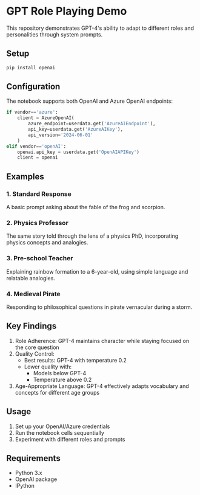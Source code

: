 # GPT Role Playing Demo

This repository demonstrates GPT-4's ability to adapt to different roles and personalities through system prompts.

## Setup
```python
pip install openai
```

## Configuration
The notebook supports both OpenAI and Azure OpenAI endpoints:

```python
if vendor=='azure':
    client = AzureOpenAI(
        azure_endpoint=userdata.get('AzureAIEndpoint'),
        api_key=userdata.get('AzureAIKey'),
        api_version='2024-06-01'
    )
elif vendor=='openAI':
    openai.api_key = userdata.get('OpenAIAPIKey')
    client = openai
```

## Examples

### 1. Standard Response
A basic prompt asking about the fable of the frog and scorpion.

### 2. Physics Professor
The same story told through the lens of a physics PhD, incorporating physics concepts and analogies.

### 3. Pre-school Teacher
Explaining rainbow formation to a 6-year-old, using simple language and relatable analogies.

### 4. Medieval Pirate
Responding to philosophical questions in pirate vernacular during a storm.

## Key Findings

1. Role Adherence: GPT-4 maintains character while staying focused on the core question
2. Quality Control:
   - Best results: GPT-4 with temperature 0.2
   - Lower quality with:
     - Models below GPT-4
     - Temperature above 0.2 
3. Age-Appropriate Language: GPT-4 effectively adapts vocabulary and concepts for different age groups

## Usage

1. Set up your OpenAI/Azure credentials
2. Run the notebook cells sequentially
3. Experiment with different roles and prompts

## Requirements
- Python 3.x
- OpenAI package
- IPython
